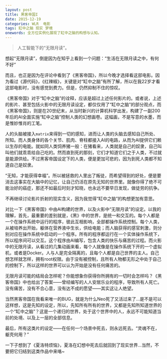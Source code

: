 ```yaml
---
layout: post
title: 黑客帝国I
date: 2015-12-19
categories: WLR  电影
tags: 缸中之脑 现实 梦境
onewords: 全方位实例化展现了缸中之脑的构想与认知。
---
```

> 人工智能下的“无限月读”。

想起“无限月读”，倒是因为在知乎上看到一个问题：“生活在无限月读之中，有何不好”

而且，也正是因为在评论中看到了《黑客帝国》，所以今晚才选择看这部电影。因为看过《源代码》，《红辣椒》，关键是对“缸中之脑”有所了解，所以在我22岁才看这部电影时，没有感觉到费力。但是，仍然抑制不住的惊叹。

《黑客帝国》对于“缸中之脑”的诠释，应该是超过上述任何影片的。或者说，上述的影片、甚至包括火影中的无限月读设定，都仅仅用了“缸中之脑”的部分观点，而《黑客帝国》，则是在20世纪末，从当时新兴的计算机科学出发，构建了一副200年后的AI全面实施“缸中之脑”控制人类的幻想画卷。这幅画，不是写意的水墨，而是惟妙惟肖的工笔。

人的头脑被接入`matrix`来得到一切的感知，进而让人类的头脑去感知自己所处、所知。而人类身体的各个关节、肌肉、脊柱都接入AI的电路，从而为AI提供它们赖以生存的电能。就如同人类饲养猪一般：在猪看来，人类就是自己的奴隶，自己叫叫他们就乖乖给自己吃的。然而直到死的那刻，它们才知道它们之于人类，不过就是能源供给。不过黑客帝国设定下的人类，便是更加可悲的，因为到死人类都不知道自己是奴隶。

“无知，才能获得幸福”。所以被拯救的人里出了叛徒，而希望得到的好处，便是要消去这事实在大脑中的记忆，让自己仍活在原先无知的世界里。就像你得了绝不可能治好的癌症，那还不如最后时刻才知晓，也永远不要早日发现，做徒劳的抗争。

不再继续讨论影片折射的现实含义，因为我觉得“缸中之脑”的构想更加有意思。

对比一下《黑客帝国》中由AI构建的世界，以及火影中“无限月读”的设定。以我的理解，首先，最重要的差别就是，《黑》中的世界，是统一和交互的。每个人都是一个在操作系统中运行的程序，彼此互相影响，全部都操作系统控制。每个人类，从被培养出开始，躯体在营养液中生长，供给电能；而人脑获得的感官刺激，则分别对应在操作系统中启动的一个程序。所有的程序都运行在一个实体操作系统下，所以程序间可以交互。这个程序由AI编写，包含人类的快乐与痛苦的过程。而火影中的无限月读，从看过的几集动画来看，每个人就像是在操作系统下开的一个虚拟机，或者是Docker。人与人是完全隔离的，且每个人都是自己世界的主人。自己想怎样就怎样，拥有root权限。由于没有被控制，且所有人物都无形之中处于自己的控制下，所以这样的世界可以认为开始是没有任何痛苦的。

无限月读可能的结局会怎样呢？你能想象你获得你所拥有的一切时会怎样吗？《黑客帝国》中也给出了答案——曾经编写的人人安居乐业的程序，导致所有人死亡。没有痛苦，没有不合心意，没有达不成的愿望——其实这让人绝望。

当然黑客帝国在我看来唯一的BUG，就是为什么Neo死了又活过来了...是不是可以这样想，这是先知的设定，所以，先知所有所有的世界，又都是先知所知道世界的一个“缸中之脑”？这是一个递归的世界，处于这个世界中的人，永远不可能知道当前的处境、以及上一层的全部信息。

最后，所有这类片的设定——在任何一个场景中死去，则永远死去。“灵魂不在，躯壳何用？”

一下子想到了《夏洛特烦恼》，夏洛在幻想中死去后就回到了现实世界...当然，不要把它归结到这类作品中来咯~


